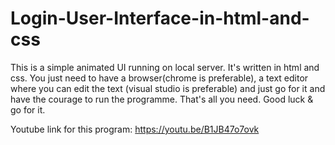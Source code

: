 # Login-User-Interface-in-html-and-css
This is a simple animated UI running on local server. It's written in html and css. You just need to have a browser(chrome is preferable), a text editor where you can edit the text (visual studio is preferable) and just go for it and have the courage to run the programme. That's all you need. Good luck & go for it.

Youtube link for this program: https://youtu.be/B1JB47o7ovk
